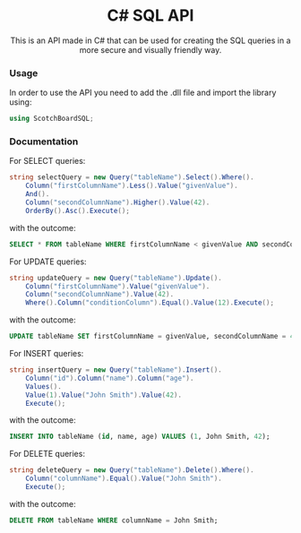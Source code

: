 <h1 align="center">C# SQL API</h1>

<p align="center">
  This is an API made in C# that can be used for creating the SQL queries in a more secure and visually friendly way.
</p>

### Usage

<p>
In order to use the API you need to add the .dll file and import the library using:

```C#
using ScotchBoardSQL;
```

</p>

### Documentation

For SELECT queries:

```C#
string selectQuery = new Query("tableName").Select().Where().
    Column("firstColumnName").Less().Value("givenValue").
    And().
    Column("secondColumnName").Higher().Value(42).
    OrderBy().Asc().Execute();
```

with the outcome:

```SQL
SELECT * FROM tableName WHERE firstColumnName < givenValue AND secondColumnName > 42 ORDER BY ASC;
```

For UPDATE queries:

```C#
string updateQuery = new Query("tableName").Update().
    Column("firstColumnName").Value("givenValue").
    Column("secondColumnName").Value(42).
    Where().Column("conditionColumn").Equal().Value(12).Execute();
```

with the outcome:

```SQL
UPDATE tableName SET firstColumnName = givenValue, secondColumnName = 42 WHERE conditionColumn = 12;
```

For INSERT queries:

```C#
string insertQuery = new Query("tableName").Insert().
    Column("id").Column("name").Column("age").
    Values().
    Value(1).Value("John Smith").Value(42).
    Execute();
```

with the outcome:

```SQL
INSERT INTO tableName (id, name, age) VALUES (1, John Smith, 42);
```

For DELETE queries:

```C#
string deleteQuery = new Query("tableName").Delete().Where().
    Column("columnName").Equal().Value("John Smith").
    Execute();
```

with the outcome:

```SQL
DELETE FROM tableName WHERE columnName = John Smith;
```